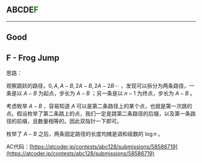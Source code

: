 ## ABCDE<font color=green>F</font>

--- 

## Good

## F - Frog Jump

思路：

观察跳跃的路径，$0, A, A - B, 2A - B, 2A - 2B \cdots$ ，发现可以拆分为两条路径，一条是以 $A - B$ 为起点，步长为 $A - B$ ；另一条是以 $n - 1$ 为终点，步长为 $A - B$ 。

考虑枚举 $A - B$ ，容易知道 $A$ 可以是第二条路径上的某个点，也就是第一次跳的点。假设枚举了第二条路上的点，我们一定是跳第二条路径的后缀，以及第一条路径的前缀，且数量相等的。因此双指针一下即可。

枚举了 $A - B$ 之后，两条固定路径的长度均摊是调和级数的 $\log n$ 。

AC代码：[https://atcoder.jp/contests/abc128/submissions/58586719](https://atcoder.jp/contests/abc128/submissions/58586719)